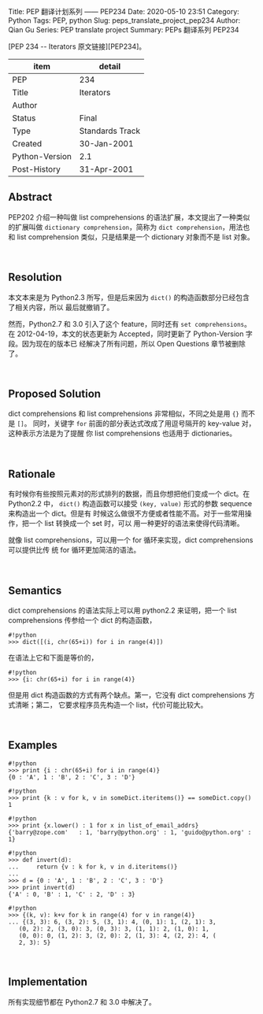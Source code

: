 Title: PEP 翻译计划系列 —— PEP234
Date: 2020-05-10 23:51
Category: Python
Tags: PEP, python
Slug: peps_translate_project_pep234
Author: Qian Gu
Series: PEP translate project
Summary: PEPs 翻译系列 PEP234

[PEP 234 -- Iterators 原文链接][PEP234]。

[PEP274]: https://www.python.org/dev/peps/pep-00234/

| item | detail |
| ---- | ------ |
| PEP  |  234   |
| Title | Iterators |
| Author | |
| Status | Final |
| Type | Standards Track |
| Created | 30-Jan-2001 |
| Python-Version | 2.1 |
| Post-History | 31-Apr-2001 |

## Abstract

PEP202 介绍一种叫做 list comprehensions 的语法扩展，本文提出了一种类似的扩展叫做 
`dictionary comprehension`，简称为 `dict comprehension`，用法也和 list comprehension
类似，只是结果是一个 dictionary 对象而不是 list 对象。

<br>

## Resolution

本文本来是为 Python2.3 所写，但是后来因为 `dict()` 的构造函数部分已经包含了相关内容，所以
最后就撤销了。

然而，Python2.7 和 3.0 引入了这个 feature，同时还有 `set comprehensions`。在 
2012-04-19，本文的状态更新为 Accepted，同时更新了 Python-Version 字段。因为现在的版本已
经解决了所有问题，所以 Open Questions 章节被删除了。

<br>

## Proposed Solution

dict comprehensions 和 list comprehensions 非常相似，不同之处是用 `{}` 而不是 `[]`。
同时，关键字 `for` 前面的部分表达式改成了用逗号隔开的 key-value 对，这种表示方法是为了提醒
你 list comprehensions 也适用于 dictionaries。

<br>

## Rationale

有时候你有些按照元素对的形式排列的数据，而且你想把他们变成一个 dict。在 Python2.2 中，
`dict()` 构造函数可以接受 `(key, value)` 形式的参数 sequence 来构造出一个 dict。但是有
时候这么做很不方便或者性能不高。对于一些常用操作，把一个 list 转换成一个 set 时，可以
用一种更好的语法来使得代码清晰。

就像 list comprehensions，可以用一个 for 循环来实现，dict comprehensions 可以提供比传
统 for 循环更加简洁的语法。

<br>

## Semantics

dict comprehensions 的语法实际上可以用 python2.2 来证明，把一个 list comprehensions 
传参给一个 dict 的构造函数，

```
#!python
>>> dict([(i, chr(65+i)) for i in range(4)])
```

在语法上它和下面是等价的，

```
#!python
>>> {i: chr(65+i) for i in range(4)}
```

但是用 dict 构造函数的方式有两个缺点。第一，它没有 dict comprehensions 方式清晰；第二，
它要求程序员先构造一个 list，代价可能比较大。

<br>

##  Examples

```
#!python
>>> print {i : chr(65+i) for i in range(4)}
{0 : 'A', 1 : 'B', 2 : 'C', 3 : 'D'}
```

```
#!python
>>> print {k : v for k, v in someDict.iteritems()} == someDict.copy()
1
```

```
#!python
>>> print {x.lower() : 1 for x in list_of_email_addrs}
{'barry@zope.com'   : 1, 'barry@python.org' : 1, 'guido@python.org' : 1}
```

```
#!python
>>> def invert(d):
...     return {v : k for k, v in d.iteritems()}
...
>>> d = {0 : 'A', 1 : 'B', 2 : 'C', 3 : 'D'}
>>> print invert(d)
{'A' : 0, 'B' : 1, 'C' : 2, 'D' : 3}
```

```
#!python
>>> {(k, v): k+v for k in range(4) for v in range(4)}
... {(3, 3): 6, (3, 2): 5, (3, 1): 4, (0, 1): 1, (2, 1): 3,
   (0, 2): 2, (3, 0): 3, (0, 3): 3, (1, 1): 2, (1, 0): 1,
   (0, 0): 0, (1, 2): 3, (2, 0): 2, (1, 3): 4, (2, 2): 4, (
   2, 3): 5}
```

<br>

## Implementation

所有实现细节都在 Python2.7 和 3.0 中解决了。